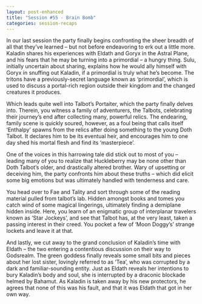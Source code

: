 ```yaml
---
layout: post-enhanced
title: "Session #55 - Brain Bomb"
categories: session-recaps
---
```


In our last session the party finally begins confronting the sheer breadth of all that they’ve learned – but not before endeavoring to erk out a little more. Kaladin shares his experiences with Eldath and Goryx in the Astral Plane, and his fears that he may be turning into a primordial – a hungry thing. Sulu, initially uncertain about sharing, explains how he would ally himself with Goryx in snuffing out Kaladin, if a primordial is truly what he’s become. The tritons have a previously-secret language known as ‘primordial’, which is used to discuss a portal-rich region outside their kingdom and the changed creatures it produces.

Which leads quite well into Talbot’s Portaiter, which the party finally delves into. Therein, you witness a family of adventurers, the Talbots, celebrating their journey’s end after collecting many, powerful relics. The endearing, family scene is quickly soured, however, as a foul being that calls itself ‘Enthalpy’ spawns from the relics after doing something to the young Doth Talbot. It declares him to be its eventual heir, and encourages him to one day shed his mortal flesh and find its ‘masterpiece’.

One of the voices in this harrowing tale did stick out to most of you – leading many of you to realize that Huckleberry may be none other than Doth Talbot’s older, and drastically altered brother. Wary of upsetting or deceiving him, the party confronts him about these truths – which did elicit some big emotions but was ultimately handled with tenderness and care.

You head over to Fae and Tality and sort through some of the reading material pulled from talbot’s lab. Hidden amongst books and tomes you catch wind of some magical lingerings, ultimately finding a demiplane hidden inside. Here, you learn of an enigmatic group of interplanar travelers known as ‘Star Jockeys’, and see that Talbot has, at the very least, taken a passing interest in their creed. You pocket a few of ‘Moon Doggy’s’ strange lockets and leave it at that.

And lastly, we cut away to the grand conclusion of Kaladin’s time with Eldath – the two entering a contentious discussion on their way to Godsrealm. The green goddess finally reveals some small bits and pieces about her lost sister, lovingly referred to as ‘Tea’, who was corrupted by a dark and familiar-sounding entity. Just as Eldath reveals her intentions to bury Kaladin’s body and soul, she is interrupted by a draconic blockade helmed by Bahamut. As Kaladin is taken away by his new protectors, he agrees that none of this was his fault, and that it was Eldath that got in her own way.
